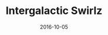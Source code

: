 ---
title: Intergalactic Swirlz
date: 2016-10-05
extra: 
    cover: /covers/retrylife/intergalactic_swirlz.jpg
    artists:
        - Evan Pratten
        - Nathan Desjardins
    urls:
        spotify: https://open.spotify.com/album/6aXnm2sZLLEVR1ob1Vbgiz
        apple_music: https://music.apple.com/us/album/intergalactic-swirlz/1626871464
---